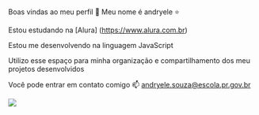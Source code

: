 Boas vindas ao meu perfil 🍓
Meu nome é andryele ⭐

Estou estudando na [Alura] (https://www.alura.com.br)

Estou me desenvolvendo na linguagem JavaScript

Utilizo esse espaço para minha organização e compartilhamento dos meu projetos desenvolvidos

Você pode entrar em contato comigo 📫
andryele.souza@escola.pr.gov.br


![](https://media.tenor.com/ldLCLl4SWyIAAAAM/taylor-swift.gif)                      
